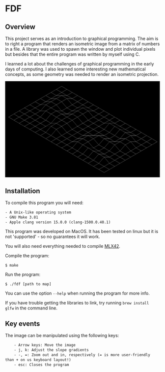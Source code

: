 # FDF

## Overview

This project serves as an introduction to graphical programming. The aim is to right a program that renders an isometric image from a matrix of numbers in a file. A library was used to spawn the window and plot individual pixels but besides that the entire program was written by myself using C.

I learned a lot about the challenges of graphical programming in the early days of computing. I also learned some interesting new mathematical concepts, as some geometry was needed to render an isometric projection.

![42.fdf](https://github.com/AlexMannDesigns/fdf/blob/main/assets/42_fdf_screenshot.png?raw=true)

## Installation

To compile this program you will need:

    - A Unix-like operating system
    - GNU Make 3.81
    - Apple clang version 15.0.0 (clang-1500.0.40.1)

This program was developed on MacOS. It has been tested on linux but it is not 'supported' - so no guarantees it will work.

You will also need everything needed to compile [MLX42](https://github.com/codam-coding-college/MLX42).

Compile the program:

```
$ make
```

Run the program:

```
$ ./fdf [path to map]
```

You can use the option `--help` when running the program for more info.

If you have trouble getting the libraries to link, try running `brew install glfw` in the command line.

## Key events

The image can be manipulated using the following keys:

```
    - Arrow keys: Move the image
    - j, k: Adjust the slope gradients
    - -, =: Zoom out and in, respectively (= is more user-friendly than + on us keyboard layout!)
    - esc: Closes the program
```
